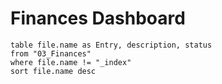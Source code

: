 # Finances Dashboard

```dataview
table file.name as Entry, description, status
from "03_Finances"
where file.name != "_index"
sort file.name desc
```
